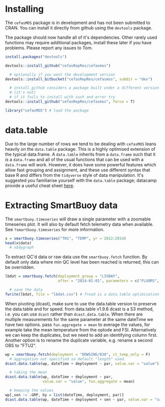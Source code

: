 # Installing

The `cefasMOS` package is in development and has not been submitted to CRAN.
You can install it directly from github using the `devtools` package.

The package should now handle all of it's dependencies.
Other rarely used functions may require additional packages, install these later if you have problems.
Please report any issues to Tom.

```r
install.packages("devtools")

devtools::install_github("cefasRepRes/cefasmos")

  # optionally if you want the development version
devtools::install_bitbucket("cefasRepRes/cefasmos", subdir = "dev")

  # install_github considers a package built under a different version of R an error
  # (it's not)
  # if it fails to install with such and error try
devtools::install_github("cefasRepRes/cefasmos", force = T)
```


```r
library("cefasMOS") # load the package
```

# data.table

Due to the large number of rows we tend to be dealing with `cefasMOS` leans heavily on the `data.table` package.
This is a highly optimised extension of the typical data.frame.
A `data.table` inherits from a `data.frame` such that it *is* a `data.frame` and all of the usual functions that can be used with a `data.frame` will work.
However, it does have some powerful features which allow fast grouping and assignment, and these use different syntax that base R and differs from the `tidyverse` style of data manipulation.
It's suggested you familiarise yourself with the `data.table` package; datacamp provide a useful cheat sheet [here]( https://www.datacamp.com/community/tutorials/data-table-cheat-sheet).

# Extracting SmartBuoy data

The `smartbuoy.timeseries` will draw a single parameter with a zoomable timeseries plot.
It will also by default fetch telemetry data when available.
See `?smartbuoy.timeseries` for more information.


```r
x = smartbuoy.timeseries("TH1", "TEMP", yr = 2012:2014)
head(x$data)
  # x$dygraph
```

To extract QC'd data or raw data use the `smartbuoy.fetch` function.
By default only data where min QC level has been reached is returned, this can be overridden.


```r
lbdat = smartbuoy.fetch(deployment_group = "LIVBAY",
                        after = "2014-01-01", parameters = c("FLUORS", "TOXN"))

  # save the data
fwrite(lbdat, file = "lbdat.csv") # fread is a data.table optimisation of write.csv
```

When pivoting (dcast), make sure to use the data.table version to preserve the data.table and for speed.
from data.table v1.9.6 dcast is a S3 method, i.e. you can use `dcast` rather than `dcast.data.table`.
When there are multiple measurements for the same parameter at the same dateTime we have two options.
pass `fun.aggregate = mean` to average the values, for example take the mean temperature from the optode and FSI.
Alternatively we can keep the duplicates, but we need to add an identifying column first.
Another option is to rename the duplicate variable, e.g. rename a second OBS to "FTU2".


```r
wp = smartbuoy.fetch(deployment = "DOWSING/038", ct_temp_only = F)
  # aggregation not specified so default "length" used.
dcast.data.table(wp, dateTime + deployment ~ par, value.var = "value")

  # taking the mean
dcast.data.table(wp, dateTime + deployment ~ par,
                 value.var = "value", fun.aggregate = mean)

  # keeping the values
wp[,sen := .GRP, by = list(dateTime, deployment, par)]
dcast.data.table(wp, dateTime + deployment + sen ~ par, value.var = "value")
```
